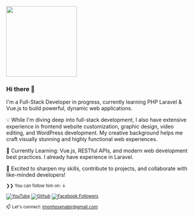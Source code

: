 <a href="https://youtube.com/ImonHosen/?sub_confirmation=1" target="_blank">
  <img src="https://avatars.githubusercontent.com/u/201150526?s=400&u=8a234e69f5209c6bcb7021f67f97edd5a93810b0&v=4" width="190" height="190">
</a>

### Hi there 👋
I'm a Full-Stack Developer in progress, currently learning PHP Laravel & Vue.js to build powerful, dynamic web applications.

💡 While I'm diving deep into full-stack development, I also have extensive experience in frontend website customization, graphic design, video editing, and WordPress development. My creative background helps me craft visually stunning and highly functional web experiences.

🌱 Currently Learning: Vue.js, RESTful APIs, and modern web development best practices. I already have experience in Laravel.

🚀 Excited to sharpen my skills, contribute to projects, and collaborate with like-minded developers!

</p>

<small>❯❯ You can follow him on: ↓</strong>

[![YouTube](https://img.shields.io/youtube/channel/subscribers/UCce4hukXMmW8gRa5HmNOxcw?label=YouTube&style=social)][y]
[![Github](https://img.shields.io/github/followers/srsetu?style=social&label=Follow)][g]
[![Facebook Followers](https://img.shields.io/badge/Facebook-10K_Followers-blue?style=social&logo=facebook)][f]

[f]: https://www.facebook.com/imon.hosen.abir
[y]: https://youtube.com/ImonHosenAbir  
[g]: https://github.com/imsenabir  

📫 Let's connect: imonhosenabir@gmail.com



